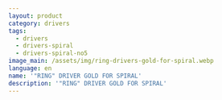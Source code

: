 ```yaml
---
layout: product
category: drivers
tags:
  - drivers
  - drivers-spiral
  - drivers-spiral-no5
image_main: /assets/img/ring-drivers-gold-for-spiral.webp
language: en
name: '"RING" DRIVER GOLD FOR SPIRAL'
description: '"RING" DRIVER GOLD FOR SPIRAL'
---
```

